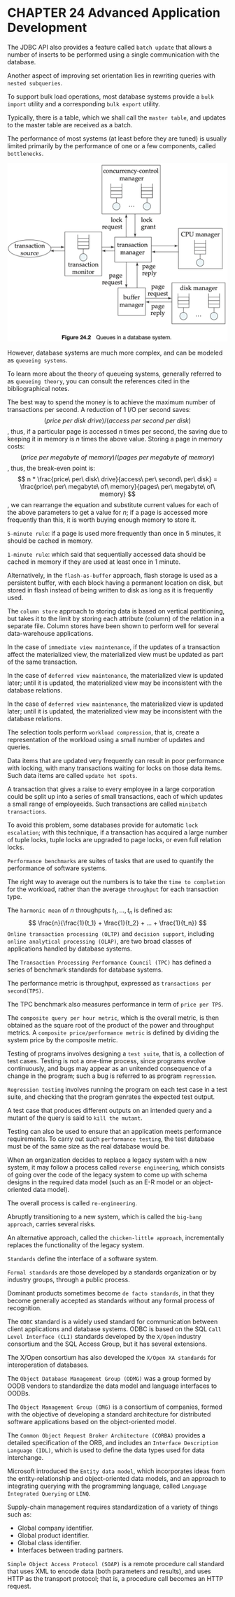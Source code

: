 # CHAPTER 24 Advanced Application Development



The JDBC API also provides a feature called `batch update` that allows a number of inserts to be performed using a single communication with the database.

Another aspect of improving set orientation lies in rewriting queries with `nested subqueries`.

To support bulk load operations, most database systems provide a `bulk import` utility and a corresponding `bulk export` utility.

Typically, there is a table, which we shall call the `master table`, and updates to the master table are received as a batch.

The performance of most systems (at least before they are tuned) is usually limited primarily by the performance of one or a few components, called `bottlenecks`.

![24_2](res/24_2.png)

However, database systems are much more complex, and can be modeled as `queueing systems`.

To learn more about the theory of queueing systems, generally referred to as `queueing theory`, you can consult the references cited in the bibliographical notes.

The best way to spend the money is to achieve the maximum number of transactions per second. A reduction of 1 I/O per second saves:
$$
(price\ per\ disk\ drive)/(access\ per\ second\ per\ disk)
$$
, thus, if a particular page is accessed $n$ times per second, the saving due to keeping it in memory is $n$ times the above value. Storing a page in memory costs:
$$
(price\ per\ megabyte\ of\ memory)/(pages\ per\ megabyte\ of\ memory)
$$
, thus, the break-even point is:
$$
n * \frac{price\ per\ disk\ drive}{access\ per\ second\ per\ disk} = \frac{price\ per\ megabyte\ of\ memory}{pages\ per\ megabyte\ of\ memory}
$$
, we can rearrange the equation and substitute current values for each of the above parameters to get a value for $n$; if a page is accessed more frequently than this, it is worth buying enough memory to store it.

`5-minute rule`: if a page is used more frequently than once in 5 minutes, it should be cached in memory.

`1-minute rule`: which said that sequentially accessed data should be cached in memory if they are used at least once in 1 minute.

Alternatively, in the `flash-as-buffer` approach, flash storage is used as a persistent buffer, with each block having a permanent location on disk, but stored in flash instead of being written to disk as long as it is frequently used.

The `column store` approach to storing data is based on vertical partitioning, but takes it to the limit by storing each attribute (column) of the relation in a separate file. Column stores have been shown to perform well for several data-warehouse applications.

In the case of `immediate view maintenance`, if the updates of a transaction affect the materialized view, the materialized view must be updated as part of the same transaction.

In the case of `deferred view maintenance`, the materialized view is updated later; until it is updated, the materialized view may be inconsistent with the database relations.

In the case of `deferred view maintenance`, the materialized view is updated later; until it is updated, the materialized view may be inconsistent with the database relations.

The selection tools perform `workload compression`, that is, create a representation of the workload using a small number of updates and queries.

Data items that are updated very frequently can result in poor performance with locking, with many transactions waiting for locks on those data items. Such data items are called `update hot spots`.

A transaction that gives a raise to every employee in a large corporation could be split up into a series of small transactions, each of which updates a small range of employeeids. Such transactions are called `minibatch transactions`.

To avoid this problem, some databases provide for automatic `lock escalation`; with this technique, if a transaction has acquired a large number of tuple locks, tuple locks are upgraded to page locks, or even full relation locks.

`Performance benchmarks` are suites of tasks that are used to quantify the performance of software systems.

The right way to average out the numbers is to take the `time to completion` for the workload, rather than the average `throughput` for each transaction type.

The `harmonic mean` of $n$ throughputs $t_1, ..., t_n$ is defined as:
$$
\frac{n}{\frac{1}{t_1} + \frac{1}{t_2} + ... + \frac{1}{t_n}}
$$
`Online transaction processing (OLTP)` and `decision support`, including `online analytical processing (OLAP)`, are two broad classes of applications handled by database systems.

The `Transaction Processing Performance Council (TPC)` has defined a series of benchmark standards for database systems.

The performance metric is throughput, expressed as `transactions per second(TPS)`.

The TPC benchmark also measures performance in term of `price per TPS`.

The `composite query per hour metric`, which is the overall metric, is then obtained as the square root of the product of the power and throughput metrics. A `composite price/performance metric` is defined by dividing the system price by the composite metric.

Testing of programs involves designing a `test suite`, that is, a collection of test cases. Testing is not a one-time process, since programs evolve continuously, and bugs may appear as an unitended consequence of a change in the program; such a bug is referred to as program `regression`.

`Regression testing` involves running the program on each test case in a test suite, and checking that the program genrates the expected test output.

A test case that produces different outputs on an intended query and a mutant of the query is said to `kill the mutant`.

Testing can also be used to ensure that an application meets performance requirements. To carry out such `performance testing`, the test database must be of the same size as the real database would be.

When an organization decides to replace a legacy system with a new system, it may follow a process called `reverse engineering`, which consists of going over the code of the legacy system to come up with schema designs in the required data model (such as an E-R model or an object-oriented data model).

The overall process is called `re-engineering`.

Abruptly transitioning to a new system, which is called the `big-bang approach`, carries several risks.

An alternative approach, called the `chicken-little approach`, incrementally replaces the functionality of the legacy system.

`Standards` define the interface of a software system.

`Formal standards` are those developed by a standards organization or by industry groups, through a public process.

Dominant products sometimes become `de facto standards`, in that they become generally accepted as standards without any formal process of recognition.

The `ODBC` standard is a widely used standard for communication between client applications and database systems. ODBC is based on the SQL `Call Level Interface (CLI)` standards developed by the `X/Open` industry consortium and the SQL Access Group, but it has several extensions.

The X/Open consortium has also developed the `X/Open XA standards` for interoperation of databases.

The `Object Database Management Group (ODMG)` was a group formed by OODB vendors to standardize the data model and language interfaces to OODBs.

The `Object Management Group (OMG)` is a consortium of companies, formed with the objective of developing a standard architecture for distributed software applications based on the object-oriented model.

The `Common Object Request Broker Architecture (CORBA)` provides a detailed specification of the ORB, and includes an `Interface Description Language (IDL)`, which is used to define the data types used for data interchange.

Microsoft introduced the `Entity data model`, which incorporates ideas from the entity-relationship and object-oriented data models, and an approach to integrating querying with the programming language, called `Language Integrated Querying` or `LINQ`.

Supply-chain management requires standardization of a variety of things such as:

- Global company identifier.
- Global product identifier.
- Global class identifier.
- Interfaces between trading partners.

`Simple Object Access Protocol (SOAP)` is a remote procedure call standard that uses XML to encode data (both parameters and results), and uses HTTP as the transport protocol; that is, a procedure call becomes an HTTP request.